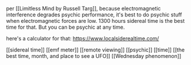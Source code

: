 per [[Limitless Mind by Russell Targ]], because electromagnetic interference degrades psychic performance, it's best to do psychic stuff when electromagnetic forces are low. 1300 hours sidereal time is the best time for that. But you can be psychic at any time.

here's a calculator for that: 
https://www.localsiderealtime.com/

[[sidereal time]] [[emf meter]] [[remote viewing]] [[psychic]] [[time]] [[the best time, month, and place to see a UFO]] [[Wednesday phenomenon]]